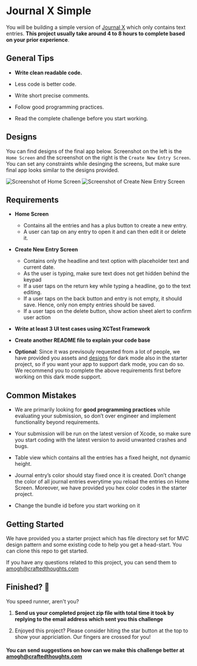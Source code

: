 
# Journal X Simple

You will be building a simple version of [Journal X](https://apps.apple.com/us/app/journal-x-diary-with-lock/id1360257373) which only contains text entries. **This project usually take around 4 to 8 hours to complete based on your prior experience**.


## General Tips 

- **Write clean readable code.**

- Less code is better code.

- Write short precise comments.

- Follow good programming practices.

- Read the complete challenge before you start working.


## Designs 

You can find designs of the final app below. Screenshot on the left is the `Home Screen` and the screenshot on the right is the `Create New Entry Screen`. You can set any constraints while desinging the screens, but make sure final app looks similar to the designs provided.   

![Screenshot of Home Screen](https://i.ibb.co/NrPS40L/Home-Screen.png) ![Screenshot of Create New Entry Screen](https://i.ibb.co/X2xxBrs/Create-New-Entry.png)


## Requirements

- **Home Screen**
  - Contains all the entries and has a plus button to create a new entry. 
  - A user can tap on any entry to open it and can then edit it or delete it.
  
- **Create New Entry Screen**
  - Contains only the headline and text option with placeholder text and current date.
  - As the user is typing, make sure text does not get hidden behind the keypad
  - If a user taps on the return key while typing a headline, go to the text editing.
  - If a user taps on the back button and entry is not empty, it should save. Hence, only non empty entries should be saved. 
  - If a user taps on the delete button, show action sheet alert to confirm user action
  
- **Write at least 3 UI test cases using XCTest Framework**

- **Create another README file to explain your code base**

- **Optional**: Since it was previsouly requested from a lot of people, we have provided you assets and [designs](https://i.ibb.co/kS6JB7z/Screen-Shot-2020-04-03-at-10-19-12-PM.png) for dark mode also in the starter project, so if you want your app to support dark mode, you can do so. We recommend you to complete the above requirements first before working on this dark mode support. 

## Common Mistakes

- We are primarily looking for **good programming practices** while evaluating your submission, so don’t over engineer and implement functionality beyond requirements. 

- Your submission will be run on the latest version of Xcode, so make sure you start coding with the latest version to avoid unwanted crashes and bugs.

- Table view which contains all the entries has a fixed height, not dynamic height.

- Journal entry’s color should stay fixed once it is created. Don’t change the color of all journal entries everytime you reload the entries on Home Screen. Moreover, we have provided you hex color codes in the starter project.

- Change the bundle id before you start working on it

## Getting Started

We have provided you a starter project which has file directory set for MVC design pattern and some existing code to help you get a head-start. You can clone this repo to get started. 

If you have any questions related to this project, you can send them to amogh@craftedthoughts.com


## Finished? :clap: 
You speed runner, aren't you?

1. **Send us your completed project zip file with total time it took by replying to the email address which sent you this challenge**

2. Enjoyed this project? Please consider hiting the star button at the top to show your appriciation. Our fingers are crossed for you!

#### You can send suggestions on how can we make this challenge better at amogh@craftedthoughts.com

